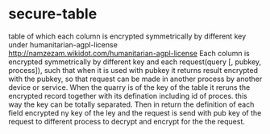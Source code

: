 # secure-table
table of which each column is encrypted symmetrically by different key
under humanitarian-agpl-license http://namzezam.wikidot.com/humanitarian-agpl-license
Each column is encrypted symmetrically by different key and each request(query [, pubkey, process]), such that  when it is used with pubkey it returns result encrypted with the pubkey, so that request can be made  in another process by  another  device or service. When the quarry is of the key of the table it reruns the encrypted record together with its defination including id of proces. this way the key can be totally separated. Then in return the definition of each field encrypted ny key of the ley and the request is send with pub key of the request to different process to decrypt and encrypt for the the request.
